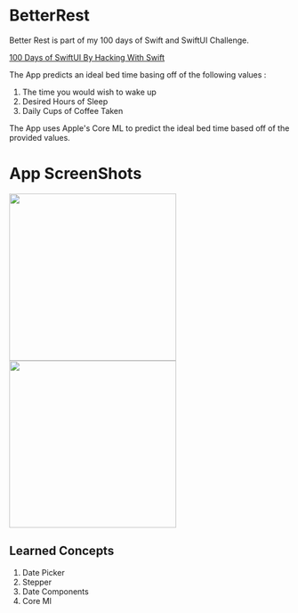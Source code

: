 # BetterRest

Better Rest is part of my 100 days of Swift and SwiftUI Challenge.


[100 Days of SwiftUI By Hacking With Swift](https://www.hackingwithswift.com/100/swiftui)

The App predicts an ideal bed time basing off of the following values :

1. The time you would wish to wake up
2. Desired Hours of Sleep
3. Daily Cups of Coffee Taken

The App uses Apple's Core ML to predict the ideal bed time based off of the provided values.


# App ScreenShots

<img src="https://user-images.githubusercontent.com/39113577/228417248-9cbff23e-f5dd-4d5b-9277-f600de0eaaf6.png" width="300" marginRight="20"/> <img src="https://user-images.githubusercontent.com/39113577/228417185-c9d6d4c4-f349-46a2-a33a-d04aba3d39f4.png" width="300"/> 

## Learned Concepts
1. Date Picker
2. Stepper
3. Date Components
4. Core Ml

